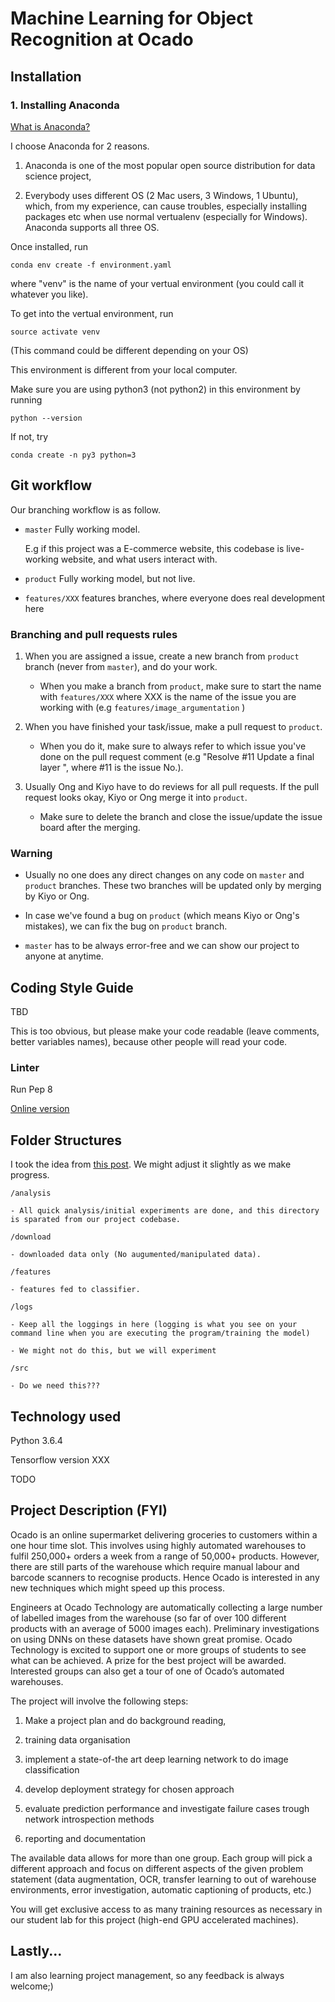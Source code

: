 # Machine Learning for Object Recognition at Ocado


## Installation

### 1. Installing Anaconda 

[What is Anaconda?](https://www.anaconda.com/what-is-anaconda/)

I choose Anaconda for 2 reasons. 

1. Anaconda is one of the most popular open source distribution for data science project, 

2. Everybody uses different OS (2 Mac users, 3 Windows, 1 Ubuntu), which, from my experience, can cause troubles, especially installing packages etc when use normal vertualenv (especially for Windows). Anaconda supports all three OS.

Once installed, run

```conda env create -f environment.yaml``` 

where "venv" is the name of your vertual environment (you could call it whatever you like). 

To get into the vertual environment, run 

```source activate venv``` 

(This command could be different depending on your OS)

This environment is different from your local computer. 

Make sure you are using python3 (not python2) in this environment by running

```python --version ```

If not, try 

```conda create -n py3 python=3 ```


## Git workflow

Our branching workflow is as follow.

- ```master``` Fully working model. 
    
    E.g if this project was a E-commerce website, this codebase is live-working website, and what users interact with.

- ```product``` Fully working model, but not live. 


- ```features/XXX``` features branches, where everyone does real development here 

### Branching and pull requests rules

1. When you are assigned a issue, create a new branch from ```product``` branch (never from ```master```), and do your work.

    - When you make a branch from ```product```, make sure to start the name with ```features/XXX``` where XXX is the name of the issue you are working with (e.g ```features/image_argumentation``` )

2. When you have finished your task/issue, make a pull request to ```product```. 
    - When you do it, make sure to always refer to which issue you've done on the pull request comment (e.g "Resolve #11 Update a final layer ", where #11 is the issue No.).

3. Usually Ong and Kiyo have to do reviews for all pull requests. If the pull request looks okay, Kiyo or Ong merge it into ```product```. 
    - Make sure to delete the branch and close the issue/update the issue board after the merging.

### Warning 

- Usually no one does any direct changes on any code on ```master``` and ```product``` branches. These two branches will be updated only by merging by Kiyo or Ong.

- In case we've found a bug on ```product``` (which means Kiyo or Ong's mistakes), we can fix the bug on ```product``` branch.

- ```master``` has to be always error-free and we can show our project to anyone at anytime.

## Coding Style Guide

TBD

This is too obvious, but please make your code readable (leave comments, better variables names), because other people will read your code. 

### Linter

Run Pep 8

[Online version](http://pep8online.com/)

## Folder Structures

I took the idea from [this post](https://www.kaggle.com/general/4815#25562). We might adjust it slightly as we make progress.

```/analysis``` 

    - All quick analysis/initial experiments are done, and this directory is sparated from our project codebase.

```/download``` 

    - downloaded data only (No augumented/manipulated data).

```/features``` 

    - features fed to classifier.


```/logs``` 

    - Keep all the loggings in here (logging is what you see on your command line when you are executing the program/training the model)

    - We might not do this, but we will experiment

```/src``` 

    - Do we need this???



## Technology used

Python 3.6.4

Tensorflow version XXX

TODO

## Project Description (FYI)

Ocado is an online supermarket delivering groceries to customers within a one hour time slot. This involves using highly automated warehouses to fulfil 250,000+ orders a week from a range of 50,000+ products. However, there are still parts of the warehouse which require manual labour and barcode scanners to recognise products. Hence Ocado is interested in any new techniques which might speed up this process.
 
Engineers at Ocado Technology are automatically collecting a large number of labelled images from the warehouse (so far of over 100 different products with an average of 5000 images each). Preliminary investigations on using DNNs on these datasets have shown great promise. Ocado Technology is excited to support one or more groups of students to see what can be achieved. A prize for the best project will be awarded. Interested groups can also get a tour of one of Ocado’s automated warehouses.

The project will involve the following steps:

1. Make a project plan and do background reading, 

2. training data organisation

3. implement a state-of-the art deep learning network to do image classification

4. develop deployment strategy for chosen approach

5. evaluate prediction performance and investigate failure cases trough network introspection methods

6. reporting and documentation

The available data allows for more than one group. Each group will pick a different approach and focus on different aspects of the given problem statement (data augmentation, OCR, transfer learning to out of warehouse environments, error investigation, automatic captioning of products, etc.)

You will get exclusive access to as many training resources as necessary in our student lab for this project (high-end GPU accelerated machines).

## Lastly...

I am also learning project management, so any feedback is always welcome;)